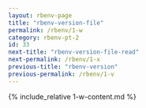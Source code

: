 ```yaml
---
layout: rbenv-page
title: "rbenv-version-file"
permalink: /rbenv/1-w
category: rbenv-pt-2
id: 33
next-title: "rbenv-version-file-read"
next-permalink: /rbenv/1-x
previous-title: "rbenv-version"
previous-permalink: /rbenv/1-v
---
```


{% include_relative 1-w-content.md %}
